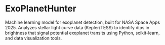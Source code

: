 # ExoPlanetHunter
Machine learning model for exoplanet detection, built for NASA Space Apps 2025. Analyzes stellar light curve data (Kepler/TESS) to identify dips in brightness that signal potential exoplanet transits using Python, scikit-learn, and data visualization tools.
